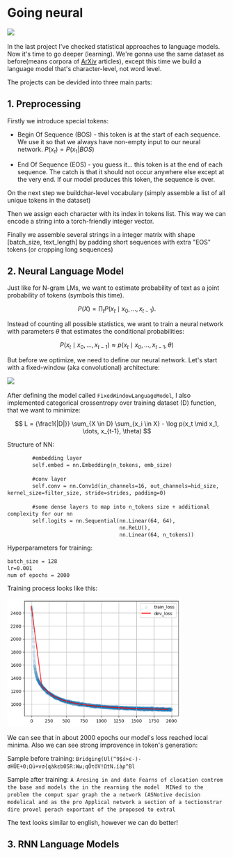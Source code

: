 # Going neural

<img src='https://raw.githubusercontent.com/yandexdataschool/nlp_course/master/resources/expanding_mind_lm_kn_3.png' width=400>

In the last project I've checked statistical approaches to language models. Now it's time to go deeper (learning). We're gonna use the same dataset as before(means corpora of [ArXiv](https://arxiv.org/) articles), except this time we build a language model that's character-level, not word level. 

The projects can be devided into three main parts: 

## 1. Preprocessing 

Firstly we introduce special tokens: 

* Begin Of Sequence (BOS) - this token is at the start of each sequence. We use it so that we always have non-empty input to our neural network. $P(x_t) = P(x_1|BOS)$

* End Of Sequence (EOS) - you guess it... this token is at the end of each sequence. The catch is that it should not occur anywhere else except at the very end. If our model produces this token, the sequence is over.

On the next step we buildchar-level vocabulary (simply assemble a list of all unique tokens in the dataset)

Then we assign each character with its index in tokens list. This way we can encode a string into a torch-friendly integer vector.

Finally we assemble several strings in a integer matrix with shape [batch_size, text_length] by padding short sequences with extra "EOS" tokens (or cropping long sequences)

## 2. Neural Language Model

Just like for N-gram LMs, we want to estimate probability of text as a joint probability of tokens (symbols this time).

$$P(X) = \prod_t P(x_t \mid x_0, \dots, x_{t-1}).$$

Instead of counting all possible statistics, we want to train a neural network with parameters $\theta$ that estimates the conditional probabilities:

$$ P(x_t \mid x_0, \dots, x_{t-1}) \approx p(x_t \mid x_0, \dots, x_{t-1}, \theta) $$

But before we optimize, we need to define our neural network. Let's start with a fixed-window (aka convolutional) architecture:

<img src='https://raw.githubusercontent.com/yandexdataschool/nlp_course/master/resources/fixed_window_lm.jpg' width=400px>

After defining the model called `FixedWindowLanguageModel`, I also implemented categorical crossentropy over training dataset (D) function, that we want to minimize: 

$$ L = {\frac1{|D|}} \sum_{X \in D} \sum_{x_i \in X} - \log p(x_t \mid x_1, \dots, x_{t-1}, \theta) $$

Structure of NN: 

```
        #embedding layer
        self.embed = nn.Embedding(n_tokens, emb_size)

        #conv layer
        self.conv = nn.Conv1d(in_channels=16, out_channels=hid_size, kernel_size=filter_size, stride=strides, padding=0)

        #some dense layers to map into n_tokens size + additional complexity for our nn
        self.logits = nn.Sequential(nn.Linear(64, 64),
                                    nn.ReLU(),
                                    nn.Linear(64, n_tokens))
```

Hyperparameters for training: 
```
batch_size = 128
lr=0.001
num of epochs = 2000
```
Training process looks like this: 

<img src='https://github.com/privet1mir/NLP/blob/main/Language%20Models.%20Going%20neural/pics/CNN_training_graph.png' width=400px>

We can see that in about 2000 epochs our model's loss reached local minima. Also we can see strong improvence in token's generation: 

Sample before training: `Bridging(Ul(^9$ś>ε-)-σHÜE+0;Ωü+vσ{qàkεb0SR:Wω;qÖτõV!ΩtN.íàρ^Bl`

Sample after training: `A Aresing in and date Fearns of clocation controm the base and models the in the rearning the model 
 MINed to the problem the comput spar graph the a network (ASNotive decision modelical and as the pro
 Applical network a section of a tectionstrar dire provel perach exportant of the proposed to extral `

The text looks similar to english, however we can do better! 

## 3. RNN Language Models

